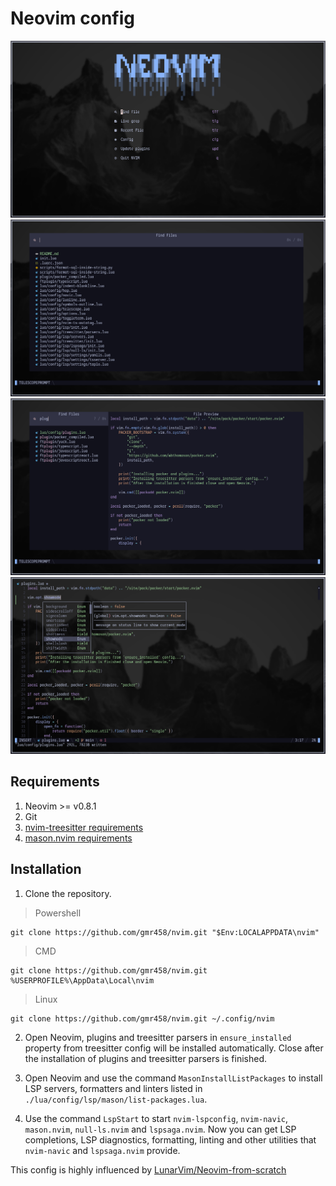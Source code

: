 # Neovim config

![screenshot-01](./screenshots/01.png)
![screenshot-02](./screenshots/02.png)
![screenshot-03](./screenshots/03.png)
![screenshot-04](./screenshots/04.png)

## Requirements

1. Neovim >= v0.8.1
2. Git
3. [nvim-treesitter requirements](https://github.com/nvim-treesitter/nvim-treesitter#requirements)
3. [mason.nvim requirements](https://github.com/williamboman/mason.nvim#requirements)

## Installation

1. Clone the repository.

> Powershell

```shell
git clone https://github.com/gmr458/nvim.git "$Env:LOCALAPPDATA\nvim"
```

> CMD

```shell
git clone https://github.com/gmr458/nvim.git %USERPROFILE%\AppData\Local\nvim
```

> Linux

```shell
git clone https://github.com/gmr458/nvim.git ~/.config/nvim
```

2. Open Neovim, plugins and treesitter parsers in `ensure_installed` property from treesitter config will be installed automatically. Close after the installation of plugins and treesitter parsers is finished.

3. Open Neovim and use the command `MasonInstallListPackages` to install LSP servers, formatters and linters listed in `./lua/config/lsp/mason/list-packages.lua`.

4. Use the command `LspStart` to start `nvim-lspconfig`, `nvim-navic`, `mason.nvim`, `null-ls.nvim` and `lspsaga.nvim`. Now you can get LSP completions, LSP diagnostics, formatting, linting and other utilities that `nvim-navic` and `lspsaga.nvim` provide.

This config is highly influenced by [LunarVim/Neovim-from-scratch](https://github.com/LunarVim/Neovim-from-scratch)

